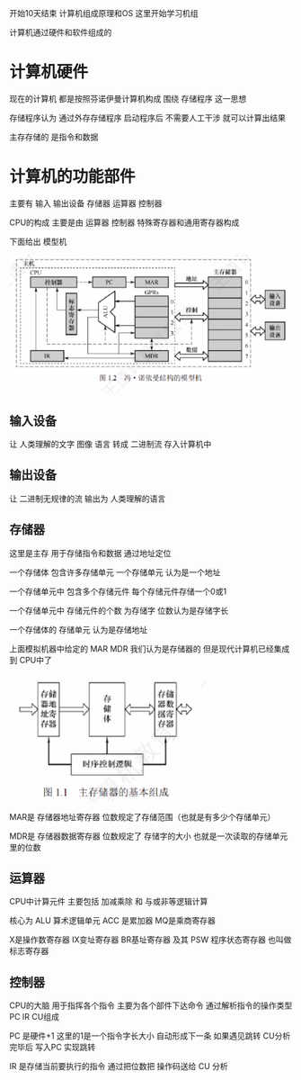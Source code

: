 开始10天结束 计算机组成原理和OS 这里开始学习机组

计算机通过硬件和软件组成的

# 计算机硬件

现在的计算机 都是按照芬诺伊曼计算机构成 围绕 存储程序 这一思想

存储程序认为 通过外存存储程序 启动程序后 不需要人工干涉 就可以计算出结果

主存存储的 是指令和数据

# 计算机的功能部件

主要有 输入 输出设备  存储器 运算器 控制器  

CPU的构成 主要是由 运算器 控制器 特殊寄存器和通用寄存器构成

下面给出 模型机

![image-20251023194232489](https://raw.githubusercontent.com/Xioaruan912/pic/main/image-20251023194232489.png)

## 输入设备

让 人类理解的文字 图像 语言 转成 二进制流 存入计算机中

## 输出设备

让 二进制无规律的流 输出为 人类理解的语言

## 存储器

这里是主存 用于存储指令和数据 通过地址定位

一个存储体 包含许多存储单元 一个存储单元 认为是一个地址

一个存储单元中 包含多个存储元件 每个存储元件存储一个0或1

一个存储单元中 存储元件的个数 为存储字 位数认为是存储字长

一个存储体的 存储单元 认为是存储地址

上面模拟机器中给定的 MAR MDR 我们认为是存储器的 但是现代计算机已经集成到 CPU中了

![image-20251023194544359](https://raw.githubusercontent.com/Xioaruan912/pic/main/image-20251023194544359.png)

MAR是 存储器地址寄存器 位数规定了存储范围（也就是有多少个存储单元）

MDR是 存储器数据寄存器 位数规定了 存储字的大小 也就是一次读取的存储单元里的位数

## 运算器

CPU中计算元件 主要包括 加减乘除 和 与或非等逻辑计算

核心为 ALU 算术逻辑单元 ACC 是累加器 MQ是乘商寄存器

X是操作数寄存器 IX变址寄存器 BR基址寄存器 及其 PSW 程序状态寄存器 也叫做标志寄存器

## 控制器

CPU的大脑 用于指挥各个指令 主要为各个部件下达命令 通过解析指令的操作类型 PC IR CU组成

PC 是硬件+1 这里的1是一个指令字长大小 自动形成下一条 如果遇见跳转 CU分析完毕后 写入PC 实现跳转

IR 是存储当前要执行的指令  通过把位数把 操作码送给 CU 分析